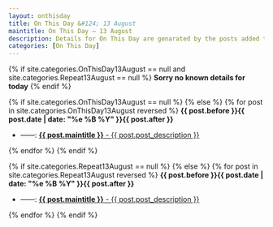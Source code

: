 ```yaml
---
layout: onthisday
title: On This Day &#124; 13 August
maintitle: On This Day — 13 August
description: Details for On This Day are genarated by the posts added to the website so the content is subject to changes/updates over time.
categories: [On This Day]
---
```


{% if site.categories.OnThisDay13August == null and site.categories.Repeat13August == null %}
<strong>Sorry no known details for today</strong>
{% endif %}

{% if site.categories.OnThisDay13August == null %}
{% else %}
{% for post in site.categories.OnThisDay13August reversed %}
<strong>{{ post.before }}{{ post.date | date: "%e %B %Y" }}{{ post.after }}</strong>
<ul>
<li> ——: <a href="{{ post.url }}"><strong>{{ post.maintitle }}</strong> - {{ post.post_description }}</a></li>
</ul>
{% endfor %}
{% endif %}

{% if site.categories.Repeat13August == null %}
{% else %}
{% for post in site.categories.Repeat13August reversed %}
<strong>{{ post.before }}{{ post.date | date: "%e %B %Y" }}{{ post.after }}</strong>
<ul>
<li> ——: <a href="{{ post.url }}"><strong>{{ post.maintitle }}</strong> - {{ post.post_description }}</a></li>
</ul>
{% endfor %}
{% endif %}
